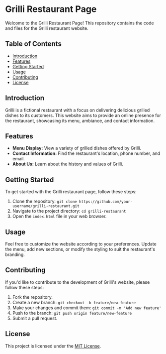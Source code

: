 
# Grilli Restaurant Page

Welcome to the Grilli Restaurant Page! This repository contains the code and files for the Grilli restaurant website.

## Table of Contents

- [Introduction](#introduction)
- [Features](#features)
- [Getting Started](#getting-started)
- [Usage](#usage)
- [Contributing](#contributing)
- [License](#license)

## Introduction

Grilli is a fictional restaurant with a focus on delivering delicious grilled dishes to its customers. This website aims to provide an online presence for the restaurant, showcasing its menu, ambiance, and contact information.

## Features

- **Menu Display:** View a variety of grilled dishes offered by Grilli.
- **Contact Information:** Find the restaurant's location, phone number, and email.
- **About Us:** Learn about the history and values of Grilli.

## Getting Started

To get started with the Grilli restaurant page, follow these steps:

1. Clone the repository: `git clone https://github.com/your-username/grilli-restaurant.git`
2. Navigate to the project directory: `cd grilli-restaurant`
3. Open the `index.html` file in your web browser.

## Usage

Feel free to customize the website according to your preferences. Update the menu, add new sections, or modify the styling to suit the restaurant's branding.

## Contributing

If you'd like to contribute to the development of Grilli's website, please follow these steps:

1. Fork the repository.
2. Create a new branch: `git checkout -b feature/new-feature`
3. Make your changes and commit them: `git commit -m 'Add new feature'`
4. Push to the branch: `git push origin feature/new-feature`
5. Submit a pull request.

## License

This project is licensed under the [MIT License](LICENSE.md).

